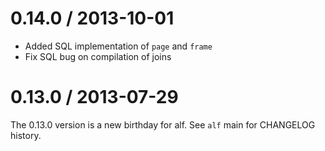# 0.14.0 / 2013-10-01

* Added SQL implementation of `page` and `frame`
* Fix SQL bug on compilation of joins

# 0.13.0 / 2013-07-29

The 0.13.0 version is a new birthday for alf. See `alf` main for CHANGELOG
history.
